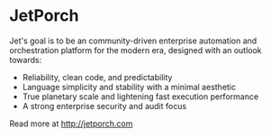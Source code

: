 # JetPorch

Jet's goal is to be an community-driven enterprise automation and orchestration platform for the modern era, designed with an outlook towards:

* Reliability, clean code, and predictability
* Language simplicity and stability with a minimal aesthetic
* True planetary scale and lightening fast execution performance
* A strong enterprise security and audit focus

Read more at http://jetporch.com


